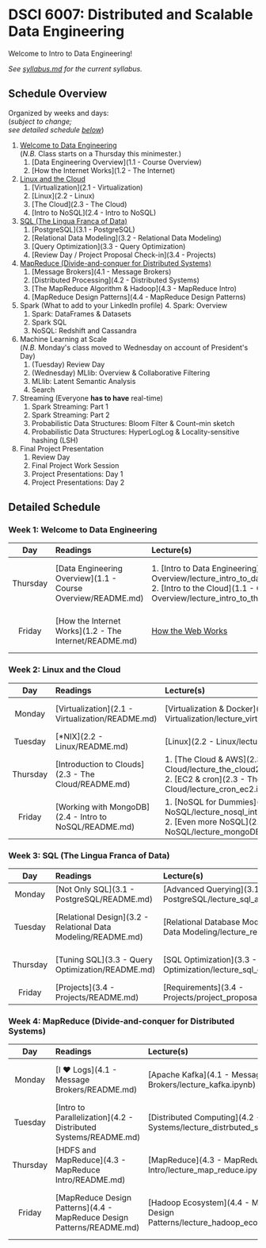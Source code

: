 # DSCI 6007: Distributed and Scalable Data Engineering

Welcome to Intro to Data Engineering!

_See [syllabus.md](syllabus.md) for the current syllabus._

## Schedule Overview
Organized by weeks and days:  
(_subject to change;  
see detailed schedule [below](#detailed-schedule)_)

1. [Welcome to Data Engineering](#week-1-welcome-to-data-engineering)  
(_N.B._ Class starts on a Thursday this minimester.)
    1. [Data Engineering Overview](1.1 - Course Overview)
    2. [How the Internet Works](1.2 - The Internet)
2. [Linux and the Cloud](#week-2-linux-and-the-cloud)
    1. [Virtualization](2.1 - Virtualization)
    2. [Linux](2.2 - Linux)
    3. [The Cloud](2.3 - The Cloud)
    4. [Intro to NoSQL](2.4 - Intro to NoSQL)
3. [SQL (The Lingua Franca of Data)](#week-3-sql-the-lingua-franca-of-data)
    1. [PostgreSQL](3.1 - PostgreSQL)
    2. [Relational Data Modeling](3.2 - Relational Data Modeling)
    3. [Query Optimization](3.3 - Query Optimization)
    4. [Review Day / Project Proposal Check-in](3.4 - Projects)
4. [MapReduce (Divide-and-conquer for Distributed Systems)](#week-4-mapreduce-divide-and-conquer-for-distributed-systems)
    1. [Message Brokers](4.1 - Message Brokers)
    2. [Distributed Processing](4.2 - Distributed Systems)
    3. [The MapReduce Algorithm & Hadoop](4.3 - MapReduce Intro)
    4. [MapReduce Design Patterns](4.4 - MapReduce Design Patterns)
5. Spark (What to add to your LinkedIn profile)
    4. Spark: Overview
    1. Spark: DataFrames & Datasets
    2. Spark SQL
    3. NoSQL: Redshift and Cassandra
6. Machine Learning at Scale  
(_N.B._ Monday's class moved to Wednesday on account of President's Day)
    1. (Tuesday) Review Day
    2. (Wednesday) MLlib: Overview & Collaborative Filtering
    3. MLlib: Latent Semantic Analysis
    4. Search
7. Streaming (Everyone **has to have** real-time)
    1. Spark Streaming: Part 1
    2. Spark Streaming: Part 2
    3. Probabilistic Data Structures: Bloom Filter & Count–min sketch
    4. Probabilistic Data Structures: HyperLogLog & Locality-sensitive hashing (LSH)
8. Final Project Presentation
    1. Review Day
    2. Final Project Work Session      
    3. Project Presentations: Day 1    
    4. Project Presentations: Day 2     

## Detailed Schedule

### Week 1: Welcome to Data Engineering  

| Day      | Readings | Lecture(s) | Assignment |
|:--------:|:-------- |:---------- |:---------- |
| Thursday | [Data Engineering Overview](1.1 - Course Overview/README.md) | 1. [Intro to Data Engineering](1.1 - Course Overview/lecture_intro_to_data_engineering.ipynb) <BR /> 2. [Intro to the Cloud](1.1 - Course Overview/lecture_intro_to_the_cloud.ipynb) | [Conencting to the Cloud with Python](1.1 - Course Overview/lab.md) |
| Friday   | [How the Internet Works](1.2 - The Internet/README.md) | [How the Web Works](http://slides.com/wesleyreid/how-the-web-works) | [Generating Reports](1.2 - The Internet/lab.md) |

### Week 2: Linux and the Cloud

| Day      | Readings | Lecture(s) | Assignment |
|:--------:|:-------- |:---------- |:---------- |
| Monday   | [Virtualization](2.1 - Virtualization/README.md) | [Virtualization & Docker](2.1 - Virtualization/lecture_virtualization.ipynb) | [Your Very Own Web Server](2.1 - Virtualization/lab.md) |
| Tuesday  | [\*NIX](2.2 - Linux/README.md) | [Linux](2.2 - Linux/lecture_linux.ipynb) | [Linux Intro](2.2 - Linux/lab.md) |
| Thursday | [Introduction to Clouds](2.3 - The Cloud/README.md) | 1. [The Cloud & AWS](2.3 - The Cloud/lecture_the_cloud2_EC2.ipynb) <BR /> 2. [EC2 & cron](2.3 - The Cloud/lecture_cron_ec2.ipynb) | [Move your Linux machine to the Cloud](2.3 - The Cloud/lab.md) |
| Friday | [Working with MongoDB](2.4 - Intro to NoSQL/README.md) | 1. [NoSQL for Dummies](2.4 - Intro to NoSQL/lecture_nosql_intro.ipynb) <BR /> 2. [Even more NoSQL](2.4 - Intro to NoSQL/lecture_mongoDB.ipynb) | [Streaming Tweets into Mongo](2.4 - Intro to NoSQL/lab.md) |

### Week 3: SQL (The Lingua Franca of Data)

| Day      | Readings | Lecture(s) | Assignment |
|:--------:|:-------- |:---------- |:---------- |
| Monday   | [Not Only SQL](3.1 - PostgreSQL/README.md) | [Advanced Querying](3.1 - PostgreSQL/lecture_sql_advanced_querying.ipynb) | [RDS](3.1 - PostgreSQL/lab.md) |
| Tuesday  | [Relational Design](3.2 - Relational Data Modeling/README.md) | [Relational Database Modeling](3.2 - Relational Data Modeling/lecture_relational_model.ipynb) | [Data Modeling Practice](3.2 - Relational Data Modeling/lab.md) |
| Thursday | [Tuning SQL](3.3 - Query Optimization/README.md) | [SQL Optimization](3.3 - Query Optimization/lecture_sql_optimization.ipynb) | [Client-Server](3.3 - Query Optimization/lab.md)
| Friday   | [Projects](3.4 - Projects/README.md) | [Requirements](3.4 - Projects/project_proposal.ipynb) | [Proposal](3.4 - Projects/lab.md) |

### Week 4: MapReduce (Divide-and-conquer for Distributed Systems)

| Day      | Readings | Lecture(s) | Assignment |
|:--------:|:-------- |:---------- |:---------- |
| Monday | [I ♥ Logs](4.1 - Message Brokers/README.md) | [Apache Kafka](4.1 - Message Brokers/lecture_kafka.ipynb) | [Drinking from the Firehose](4.1 - Message Brokers/lab.md) |
| Tuesday  | [Intro to Parallelization](4.2 - Distributed Systems/README.md) | [Distributed Computing](4.2 - Distributed Systems/lecture_distrbuted_systems.ipynb) | [Embarrassingly Parallel](4.2 - Distributed Systems/lab.md) |
| Thursday | [HDFS and MapReduce](4.3 - MapReduce Intro/README.md) | [MapReduce](4.3 - MapReduce Intro/lecture_map_reduce.ipynb) | [Scaling Out](4.3 - MapReduce Intro/lab.md) |
| Friday   | [MapReduce Design Patterns](4.4 - MapReduce Design Patterns/README.md) | [Hadoop Ecosystem](4.4 - MapReduce Design Patterns/lecture_hadoop_ecosystem.ipynb) | [Meet MrJob](4.4 - MapReduce Design Patterns/lab.md) |
